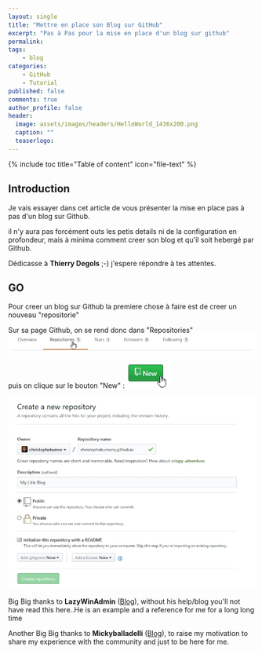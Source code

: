 ```yaml
---
layout: single
title: "Mettre en place son Blog sur GitHub"
excerpt: "Pas à Pas pour la mise en place d'un blog sur github"
permalink:
tags:
    - blog
categories:
    - GitHub
    - Tutorial
published: false
comments: true
author_profile: false
header:
  image: assets/images/headers/HelloWorld_1436x200.png
  caption: ""
  teaserlogo: 
---
```

{% include toc title="Table of content" icon="file-text" %}

## Introduction

Je vais essayer dans cet article de vous présenter la mise en place pas à pas d'un blog sur Github.

il n'y aura pas forcément outs les petis details ni de la configuration en profondeur, mais à minima comment creer son blog et qu'il soit hebergé par Github.

Dédicasse à <b>Thierry Degols</b> ;-) j'espere répondre à tes attentes. 

## GO

Pour creer un blog sur Github la premiere chose à faire est de creer un nouveau "repositorie"

Sur sa page Github, on se rend donc dans "Repositories" 
![image-center](assets/images/articles/2017-04-28-GitHubBlogInstall/Step0a.jpg)


puis on clique sur le bouton "New" : 
![image-center](assets/images/articles/2017-04-28-GitHubBlogInstall/Step0b.jpg)

![image-center](assets/images/articles/2017-04-28-GitHubBlogInstall/Step1.jpg)

<table>
<p>
Big Big thanks to <b>LazyWinAdmin</b>  (<a href="https://lazywinadmin.github.io/">Blog</a>), without his help/blog you'll not have read this here..He is an example and a reference for me for a long long time</td>
</p>
<p>
Another Big Big thanks to <b>Mickyballadelli</b>  (<a href="https://balladelli.com/author/micky/">Blog</a>), to raise my motivation to share my experience with the community and just to be here for me.</td>
</p>
</table>